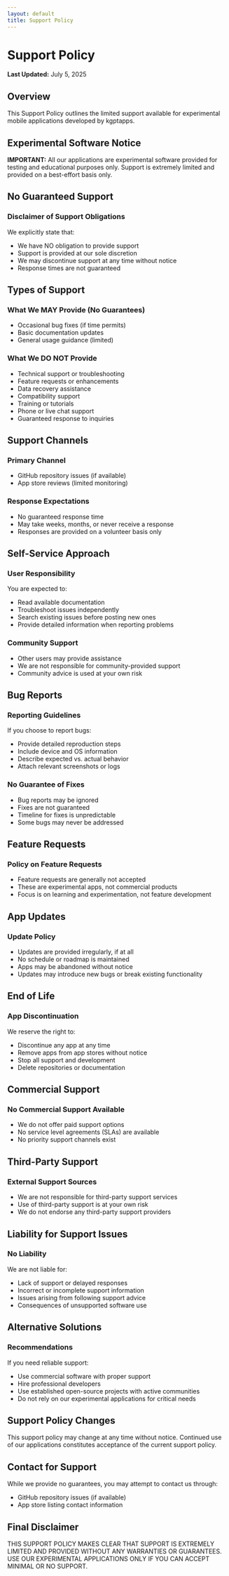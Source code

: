 ```yaml
---
layout: default
title: Support Policy
---
```


# Support Policy

**Last Updated:** July 5, 2025

## Overview

This Support Policy outlines the limited support available for experimental mobile applications developed by kgptapps.

## Experimental Software Notice

**IMPORTANT:** All our applications are experimental software provided for testing and educational purposes only. Support is extremely limited and provided on a best-effort basis only.

## No Guaranteed Support

### Disclaimer of Support Obligations
We explicitly state that:
- We have NO obligation to provide support
- Support is provided at our sole discretion
- We may discontinue support at any time without notice
- Response times are not guaranteed

## Types of Support

### What We MAY Provide (No Guarantees)
- Occasional bug fixes (if time permits)
- Basic documentation updates
- General usage guidance (limited)

### What We DO NOT Provide
- Technical support or troubleshooting
- Feature requests or enhancements
- Data recovery assistance
- Compatibility support
- Training or tutorials
- Phone or live chat support
- Guaranteed response to inquiries

## Support Channels

### Primary Channel
- GitHub repository issues (if available)
- App store reviews (limited monitoring)

### Response Expectations
- No guaranteed response time
- May take weeks, months, or never receive a response
- Responses are provided on a volunteer basis only

## Self-Service Approach

### User Responsibility
You are expected to:
- Read available documentation
- Troubleshoot issues independently
- Search existing issues before posting new ones
- Provide detailed information when reporting problems

### Community Support
- Other users may provide assistance
- We are not responsible for community-provided support
- Community advice is used at your own risk

## Bug Reports

### Reporting Guidelines
If you choose to report bugs:
- Provide detailed reproduction steps
- Include device and OS information
- Describe expected vs. actual behavior
- Attach relevant screenshots or logs

### No Guarantee of Fixes
- Bug reports may be ignored
- Fixes are not guaranteed
- Timeline for fixes is unpredictable
- Some bugs may never be addressed

## Feature Requests

### Policy on Feature Requests
- Feature requests are generally not accepted
- These are experimental apps, not commercial products
- Focus is on learning and experimentation, not feature development

## App Updates

### Update Policy
- Updates are provided irregularly, if at all
- No schedule or roadmap is maintained
- Apps may be abandoned without notice
- Updates may introduce new bugs or break existing functionality

## End of Life

### App Discontinuation
We reserve the right to:
- Discontinue any app at any time
- Remove apps from app stores without notice
- Stop all support and development
- Delete repositories or documentation

## Commercial Support

### No Commercial Support Available
- We do not offer paid support options
- No service level agreements (SLAs) are available
- No priority support channels exist

## Third-Party Support

### External Support Sources
- We are not responsible for third-party support services
- Use of third-party support is at your own risk
- We do not endorse any third-party support providers

## Liability for Support Issues

### No Liability
We are not liable for:
- Lack of support or delayed responses
- Incorrect or incomplete support information
- Issues arising from following support advice
- Consequences of unsupported software use

## Alternative Solutions

### Recommendations
If you need reliable support:
- Use commercial software with proper support
- Hire professional developers
- Use established open-source projects with active communities
- Do not rely on our experimental applications for critical needs

## Support Policy Changes

This support policy may change at any time without notice. Continued use of our applications constitutes acceptance of the current support policy.

## Contact for Support

While we provide no guarantees, you may attempt to contact us through:
- GitHub repository issues (if available)
- App store listing contact information

## Final Disclaimer

THIS SUPPORT POLICY MAKES CLEAR THAT SUPPORT IS EXTREMELY LIMITED AND PROVIDED WITHOUT ANY WARRANTIES OR GUARANTEES. USE OUR EXPERIMENTAL APPLICATIONS ONLY IF YOU CAN ACCEPT MINIMAL OR NO SUPPORT.
